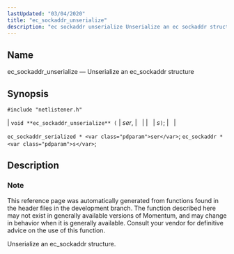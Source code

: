 ```yaml
---
lastUpdated: "03/04/2020"
title: "ec_sockaddr_unserialize"
description: "ec sockaddr unserialize Unserialize an ec sockaddr structure void ec sockaddr unserialize ser s ec sockaddr serialized ser ec sockaddr s This reference page was automatically generated from functions found in the header files in the development branch The function described here may not exist in generally available versions of..."
---
```


<a name="apis.ec_sockaddr_unserialize"></a> 
## Name

ec_sockaddr_unserialize — Unserialize an ec_sockaddr structure

## Synopsis

`#include "netlistener.h"`

| `void **ec_sockaddr_unserialize** (` | <var class="pdparam">ser</var>, |   |
|   | <var class="pdparam">s</var>`)`; |   |

`ec_sockaddr_serialized * <var class="pdparam">ser</var>`;
`ec_sockaddr * <var class="pdparam">s</var>`;<a name="idp62134752"></a> 
## Description

### Note

This reference page was automatically generated from functions found in the header files in the development branch. The function described here may not exist in generally available versions of Momentum, and may change in behavior when it is generally available. Consult your vendor for definitive advice on the use of this function.

Unserialize an ec_sockaddr structure.